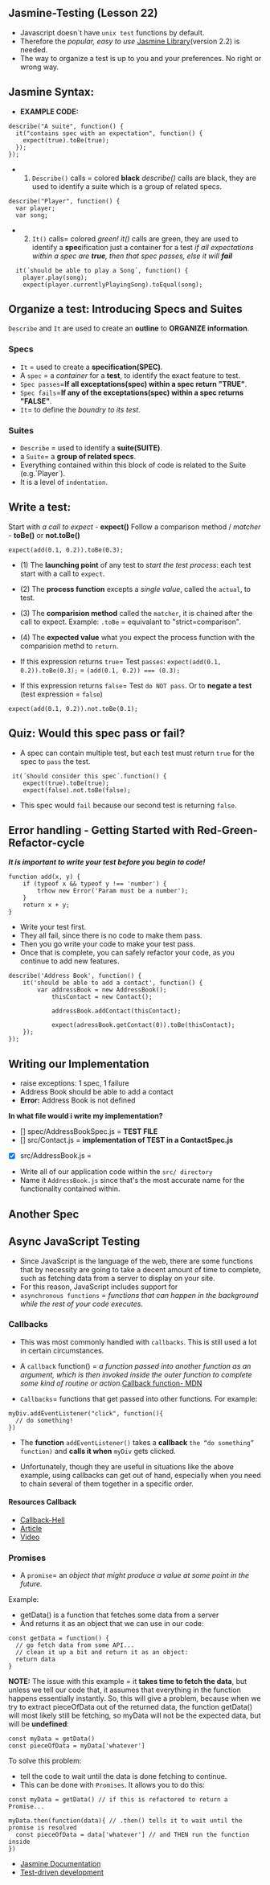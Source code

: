 ## Jasmine-Testing (Lesson 22)
- Javascript doesn´t have `unix test` functions by default. 
- Therefore the _popular, easy to use_ [Jasmine Library](https://jasmine.github.io/)(version 2.2) is needed.
- The way to organize a test is up to you and your preferences. No right or wrong way.

## Jasmine Syntax:
- __EXAMPLE CODE:__
```
describe("A suite", function() {
  it("contains spec with an expectation", function() {
    expect(true).toBe(true);
  });
});
```
- 1) `Describe()` calls = colored __black__
_describe()_ calls are black, they are used to identify a suite which is a group of related specs.
```
describe("Player", function() {
  var player;
  var song;
```
- 2) `It()` calls= colored _green!_
_it()_ calls are green, they are used to identify a **spec**ification
                        just a container for a test
                        _if all expectations within a spec are **true**, then that spec passes, else it will **fail**_
```
  it(´should be able to play a Song´, function() {
    player.play(song);
    expect(player.currentlyPlayingSong).toEqual(song);
```
## Organize a test: Introducing Specs and Suites
`Describe` and `It` are used to create an __outline__ to __ORGANIZE information__.

### Specs 
- `It` = used to create a __specification(SPEC)__. 
- A `spec` = a _container_ for a __test__, to identify the exact feature to test.
-  `Spec passes`=__If all exceptations(spec) within a spec return "TRUE"__.
-  `Spec fails`=__If any of the exceptations(spec) within a spec returns "FALSE"__.
- `It`= to define the _boundry to its test._

### Suites 
- `Describe` = used to identify a __suite(SUITE)__. 
- a `Suite`= a __group of related specs__.
- Everything contained within this block of code is related to the Suite (e.g.´Player´).
- It is a level of `indentation`.

## Write a test:
Start with _a call to expect_ - **expect()**
Follow a comparison method / _matcher_ - **toBe()** or **not.toBe()**

`expect(add(0.1, 0.2)).toBe(0.3);`

- (1) The __launching point__ of any test to _start the test process_: each test start with a call to `expect`. 
- (2) The __process function__ excepts a _single value_, called the `actual`, to test.
- (3) The __comparision method__ called the `matcher`, it is chained after the call to expect. 
      Example: `.toBe` = equivalant to "strict=comparison".
- (4) The __expected value__ what you expect the process function with the comparision methd to `return`.


- If this expression returns `true`= Test `passes`:
`expect(add(0.1, 0.2)).toBe(0.3);`
= `(add(0.1, 0.2)) === (0.3);` 

- If this expression returns `false`= Test `do NOT pass`. 
Or to __negate a test__ (test expression = `false`)
```
expect(add(0.1, 0.2)).not.toBe(0.1);
```
## Quiz: Would this spec pass or fail?
- A spec can contain multiple test, but each test must return `true` for the spec to `pass` the test.
```
 it(´should consider this spec´.function() {
    expect(true).toBe(true);
    expect(false).not.toBe(false); 
```
- This spec would `fail` because our second test is returning `false`.

## Error handling - Getting Started with Red-Green-Refactor-cycle
_**It is important to write your test before you begin to code!**_

```
function add(x, y) {
    if (typeof x && typeof y !== 'number') {
        trhow new Error('Param must be a number');
    }
    return x + y;
}
```
- Write your test first.
- They all fail, since there is no code to make them pass.
- Then you go write your code to make your test pass.
- Once that is complete, you can safely refactor your code, as you continue to add new features.

```
describe('Address Book', function() {
	it('should be able to add a contact', function() {
		var addressBook = new AddressBook();
			thisContact = new Contact();

			addressBook.addContact(thisContact);

			expect(adressBook.getContact(0)).toBe(thisContact);
	}); 
});
```
## Writing our Implementation
- raise exceptions: 1 spec, 1 failure
- Address Book should be able to add a contact
- __Error:__ Address Book is not defined

__In what file would i write my implementation?__
- [] spec/AddressBookSpec.js = __TEST FILE__
- [] src/Contact.js          = __implementation of TEST in a ContactSpec.js__
- [x] src/AddressBook.js     = 

 - Write all of our application code within the `src/ directory` 
 - Name it `AddressBook.js` since that's the most accurate name for the functionality contained within.

## Another Spec

## Async JavaScript Testing
- Since JavaScript is the language of the web, there are some functions that by necessity are going to take a decent amount of time to complete, such as fetching data from a server to display on your site. 
- For this reason, JavaScript includes support for 
- `asynchronous functions` = _functions that can happen in the background while the rest of your code executes._

### Callbacks
- This was most commonly handled with `callbacks`. This is still used a lot in certain circumstances.
- A `callback` function() = _a function passed into another function as an argument, which is then invoked inside the outer function to complete some kind of routine or action._[Callback function- MDN](https://developer.mozilla.org/en-US/docs/Glossary/Callback_function)

- `Callbacks`= functions that get passed into other functions. 
For example:
```
myDiv.addEventListener("click", function(){
  // do something!
})
```
- The __function__ `addEventListener()` takes a __callback__ `the “do something” function)` and __calls it when__ `myDiv` gets clicked.

- Unfortunately, though they are useful in situations like the above example, using callbacks can get out of hand, especially when you need to chain several of them together in a specific order. 

#### Resources Callback
- [Callback-Hell](http://callbackhell.com/)
- [Article](https://github.com/maxogden/art-of-node#callbacks)
- [Video](https://www.youtube.com/watch?v=QRq2zMHlBz4)

### Promises
- A `promise`= an _object that might produce a value at some point in the future._ 

Example:
- getData() is a function that fetches some data from a server 
- And returns it as an object that we can use in our code:
```
const getData = function() {
  // go fetch data from some API...
  // clean it up a bit and return it as an object:
  return data
}
``` 
__NOTE:__ The issue with this example = it  __takes time to fetch the data__, but unless we tell our code that, it assumes that everything in the function happens essentially instantly. 
So, this will give a problem, because when we try to extract pieceOfData out of the returned data, the function getData() will most likely still be fetching, so myData will not be the expected data, but will be __undefined__:
```
const myData = getData()
const pieceOfData = myData['whatever']
```
To solve this problem:
- tell the code to wait until the data is done fetching to continue. 
- This can be done with `Promises`. It allows you to do this:
```
const myData = getData() // if this is refactored to return a Promise...

myData.then(function(data){ // .then() tells it to wait until the promise is resolved
  const pieceOfData = data['whatever'] // and THEN run the function inside
})
```
- [Jasmine Documentation](https://jasmine.github.io/2.1/introduction.html)
- [Test-driven development](https://en.wikipedia.org/wiki/Test-driven_development)
